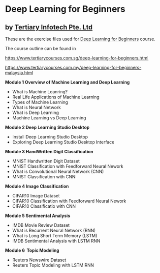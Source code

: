 # Deep Learning for Beginners
## by [Tertiary Infotech Pte. Ltd](https://www.tertiarycourses.com.sg/)

These are the exercise files used for [Deep Learning for Beginners](https://www.tertiarycourses.com.sg/deep-learning-for-beginners.html) course. 

The course outline can be found in 

https://www.tertiarycourses.com.sg/deep-learning-for-beginners.html

https://www.tertiarycourses.com.my/deep-learning-for-beginners-malaysia.html

<p><strong>Module 1 Overview of Machine Learning and Deep Learning</strong></p>
<ul>
<li>What is Machine Leanring?</li>
<li>Real Life Applications of Machine Learning</li>
<li>Types of Machine Learning</li>
<li>What is Neural Network</li>
<li>What is Deep Learning</li>
<li>Machine Learning vs Deep Learning</li>
</ul>
<p><strong>Module 2 Deep Learning Studio Desktop</strong>&nbsp;</p>
<ul>
<li>Install Deep Learning Studio Desktop</li>
<li>Exploring Deep Learning Studio Desktop Interface</li>
</ul>
<p><strong>Module 3 HandWritten Digit Classification</strong></p>
<ul>
<li>MNIST Handwritten Digit Dataset</li>
<li>MNIST Classification with Feedforward Neural Nework</li>
<li>What is Convolutional Neural Network (CNN)</li>
<li>MNIST Classification with CNN</li>
</ul>
<p><strong>Module 4 Image Classification</strong></p>
<ul>
<li>CIFAR10 Image Dataset</li>
<li>CIFAR10 Classification with Feedforward Neural Nework</li>
<li>CIFAR10 Classificatio with CNN</li>
</ul>
<p><strong>Module 5 Sentimental Analysis</strong></p>
<ul>
<li>IMDB Movie Review Dataset</li>
<li>What is Recurrent Neural Network (RNN)</li>
<li>What is Long Short Term Memory (LSTM)</li>
<li>IMDB Sentimental Analysis with LSTM RNN</li>
</ul>
<p><strong>Module 6&nbsp; Topic Modeling</strong></p>
<ul>
<li>Reuters Newswire Dataset</li>
<li>Reuters Topic Modeling with LSTM RNN</li>
</ul>



